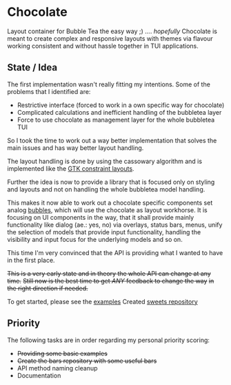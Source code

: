 # Chocolate

Layout container for Bubble Tea the easy way ;) .... *hopefully*
Chocolate is meant to create complex and responsive layouts with
themes via flavour working consistent and without hassle together
in TUI applications.

## State / Idea

The first implementation wasn't really fitting my intentions. Some
of the problems that I identified are:

- Restrictive interface (forced to work in a own specific way for chocolate)
- Complicated calculations and inefficient handling of the bubbletea layer
- Force to use chocolate as management layer for the whole bubbletea TUI

So I took the time to work out a way better implementation that solves the main
issues and has way better layout handling.

The layout handling is done by using the cassowary algorithm and is implemented
like the [GTK constraint layouts](https://docs.gtk.org/gtk4/class.ConstraintLayout.html).

Further the idea is now to provide a library that is focused only on styling and
layouts and not on handling the whole bubbletea model handling.

This makes it now able to work out a chocolate specific components set analog
[bubbles](https://github.com/charmbracelet/bubbles), which will use the chocolate as layout workhorse. It is focusing on
UI components in the way, that it shall provide mainly functionality like
dialog (ae.: yes, no) via overlays, status bars, menus, unify the selection of
models that provide input functionality, handling the visibility and input
focus for the underlying models and so on.

This time I'm very convinced that the API is providing what I wanted to
have in the first place.

~~This is a very early state and in theory the whole API can change
at any time.~~
~~Still now is the best time to get *ANY* feedback to change the way~~
~~in the right direction if needed.~~

To get started, please see the [examples](https://github.com/mfulz/chocolate/tree/master/examples)
Created [sweets repository](https://github.com/mfulz/sweets)

## Priority

The following tasks are in order regarding my personal priority scoring:

- ~~Providing some basic examples~~
- ~~Create the bars repository with some useful bars~~
- API method naming cleanup
- Documentation
